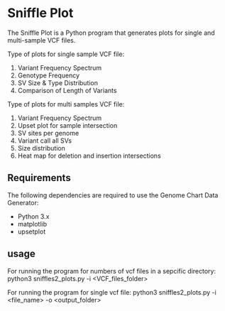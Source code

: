 # Sniffle Plot

The Sniffle Plot is a Python program that generates plots for single and multi-sample VCF files.

Type of plots for single sample VCF file:

1. Variant Frequency Spectrum
2. Genotype Frequency
3. SV Size & Type Distribution
4. Comparison of Length of Variants

Type of plots for multi samples VCF file:
    
1. Variant Frequency Spectrum
2. Upset plot for sample intersection
3. SV sites per genome
4. Variant call all SVs
5. Size distribution
6. Heat map for deletion and insertion intersections


## Requirements

The following dependencies are required to use the Genome Chart Data Generator:

- Python 3.x
- matplotlib
- upsetplot

## usage
For running the program for numbers of vcf files in a sepcific directory:
     python3 sniffles2_plots.py -i <VCF_files_folder>
     
For running the program for single vcf file:
     python3 sniffles2_plots.py -i <file_name> -o <output_folder>

